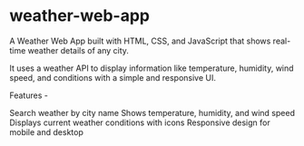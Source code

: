 # weather-web-app
A Weather Web App built with HTML, CSS, and JavaScript that shows real-time weather details of any city.

It uses a weather API to display information like temperature, humidity, wind speed, and conditions with a simple and responsive UI.

Features -

Search weather by city name
Shows temperature, humidity, and wind speed
Displays current weather conditions with icons
Responsive design for mobile and desktop
